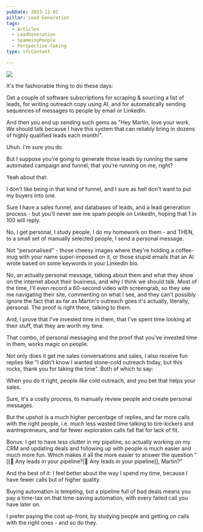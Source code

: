 ```yaml
---
pubDate: 2023-11-02
pillar: Lead-Generation
tags:
  - Articles
  - LeadGeneration
  - SpammingPeople
  - Perspective-taking
type: sfcContent

---
```


![](Media/SalesFlowCoach.app_Lead-generation-and-pipeline-work-effectiveness_MartinStellar.jpeg)

It's the fashionable thing to do these days:

Get a couple of software subscriptions for scraping & sourcing a list of leads, for writing outreach copy using AI, and for automatically sending sequences of messages to people by email or LinkedIn.

And then you end up sending such gems as "Hey Martin, love your work. We should talk because I have this system that can reliably bring in dozens of highly qualified leads each month!".

Uhuh. I'm sure you do.

But I suppose you're going to generate those leads by running the same automated campaign and funnel, that you're running on me, right?

Yeah about that:

I don't like being in that kind of funnel, and I sure as hell don't want to put my buyers into one.

Sure I have a sales funnel, and databases of leads, and a lead generation process - but you'll never see me spam people on LinkedIn, hoping that 1 in 100 will reply.

No, I get personal, I study people, I do my homework on them - and THEN, to a small set of manually selected people, I send a personal message.

Not "personalised" - those cheesy images where they're holding a coffee-mug with your name super-imposed on it, or those stupid emails that an AI wrote based on some keywords in your LinkedIn bio. 

No, an actually personal message, talking about them and what they show on the internet about their business, and why I think we should talk. Most of the time, I'll even record a 60-second video with screengrab, so they see me navigating their site, commenting on what I see, and they can't possibly ignore the fact that as far as Martin's outreach goes it's actually, literally, personal. The proof is right there, talking to them. 

And, I prove that I've invested time in them, that I've spent time looking at their stuff, that they are worth my time. 

That combo, of personal messaging and the proof that you've invested time in them, works magic on people. 

Not only does it get me sales conversations and sales, I also receive fun replies like "I didn't know I wanted stone-cold outreach today, but this rocks, thank you for taking the time". Both of which to say: 

When you do it right, people *like* cold outreach, and you bet that helps your sales. 

Sure, it's a costly process, to manually review people and create personal messages.

But the upshot is a much higher percentage of replies, and far more calls with the right people, i.e. much less wasted time talking to tire-kickers and wantrepreneurs, and far fewer exploration calls fall flat for lack of fit. 

Bonus: I get to have less clutter in my pipeline, so actually working on my CRM and updating deals and following up with people is much easier and much more fun. Which makes it all the more easier to answer the question "[[📄 Any leads in your pipeline?|📄 Any leads in your pipeline]], Martin?"

And the best of it: I feel better about the way I spend my time, because I have fewer calls but of higher quality. 

Buying automation is tempting, but a pipeline full of bad deals means you pay a time-tax on that time-saving automation, with every failed call you have later on.

I prefer paying the cost up-front, by studying people and getting on calls with the right ones - and so do they. 
